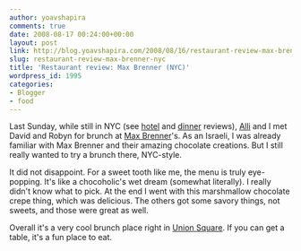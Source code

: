 ```yaml
---
author: yoavshapira
comments: true
date: 2008-08-17 00:24:00+00:00
layout: post
link: http://blog.yoavshapira.com/2008/08/16/restaurant-review-max-brenner-nyc/
slug: restaurant-review-max-brenner-nyc
title: 'Restaurant review: Max Brenner (NYC)'
wordpress_id: 1995
categories:
- Blogger
- food
---
```


Last Sunday, while still in NYC (see [hotel](http://yoavs.blogspot.com/2008/08/hotel-review-mandarin-oriental-nyc.html) and [dinner](http://yoavs.blogspot.com/2008/08/restaurant-review-asiate-nyc.html) reviews), [Alli](http://allisonshapira.com) and I met David and Robyn for brunch at [Max Brenner](http://www.maxbrenner.com/)'s.  As an Israeli, I was already familiar with Max Brenner and their amazing chocolate creations.  But I still really wanted to try a brunch there, NYC-style.  
  
It did not disappoint.  For a sweet tooth like me, the menu is truly eye-popping.  It's like a chocoholic's wet dream (somewhat literally).  I really didn't know what to pick.  At the end I went with this marshmallow chocolate crepe thing, which was delicious.  The others got some savory things, not sweets, and those were great as well.  
  
Overall it's a very cool brunch place right in [Union Square](http://en.wikipedia.org/wiki/Union_Square_%28New_York_City%29).  If you can get a table, it's a fun place to eat.
